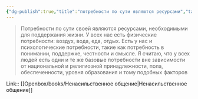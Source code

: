 ```yaml
---
{"dg-publish":true,"title":"потребности по сути являются ресурсами","tags":["quotes"],"date":"2021-01-11T20:11:19+04:00","modified_at":"2024-08-03T13:43:45+03:00","dg-path":"/quotes/202101112012.md","permalink":"/quotes/202101112012/","dgPassFrontmatter":true}
---
```



> Потребности по сути своей являются ресурсами, необходимыми для поддержания жизни. У всех нас есть физические потребности: воздух, вода, еда, отдых. Есть у нас и психологические потребности, такие как потребность в понимании, поддержке, честности и смысле. Я считаю, что у всех людей есть одни и те же базовые потребности вне зависимости от национальной и религиозной принадлежности, пола, обеспеченности, уровня образования и тому подобных факторов

Link:: [[Openbox/books/Ненасильственное общение\|Ненасильственное общение]]
